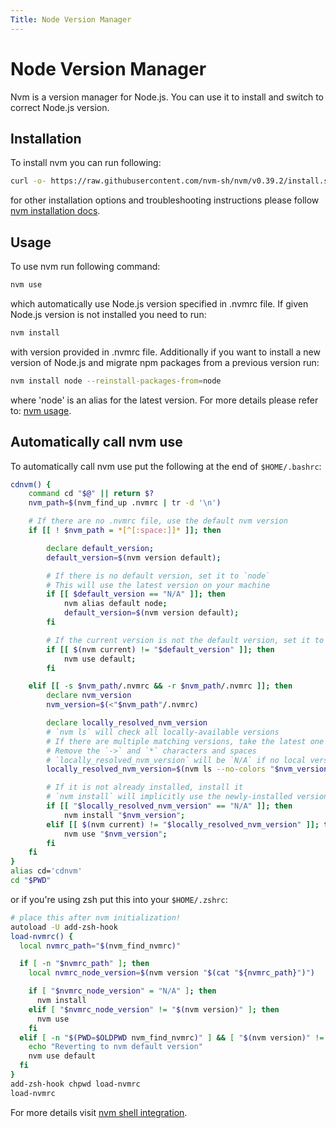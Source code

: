 ```yaml
---
Title: Node Version Manager
---
```


# Node Version Manager

Nvm is a version manager for Node.js. You can use it to install and switch to correct Node.js version.

## Installation 

To install nvm you can run following:

```sh
curl -o- https://raw.githubusercontent.com/nvm-sh/nvm/v0.39.2/install.sh | bash
```
for other installation options and troubleshooting instructions please follow [nvm installation docs](https://github.com/nvm-sh/nvm#install--update-script).

## Usage

To use nvm run following command:

```sh
nvm use
```

which automatically use Node.js version specified in .nvmrc file. If given Node.js version is not installed you need to run:

```sh
nvm install
```

with version provided in .nvmrc file. Additionally if you want to install a new version of Node.js and migrate npm packages from a previous version run:

```sh
nvm install node --reinstall-packages-from=node
```

where 'node' is an alias for the latest version. For more details please refer to: [nvm usage](https://github.com/nvm-sh/nvm#usage).

## Automatically call nvm use

To automatically call nvm use put the following at the end of `$HOME/.bashrc`:

```sh
cdnvm() {
    command cd "$@" || return $?
    nvm_path=$(nvm_find_up .nvmrc | tr -d '\n')

    # If there are no .nvmrc file, use the default nvm version
    if [[ ! $nvm_path = *[^[:space:]]* ]]; then

        declare default_version;
        default_version=$(nvm version default);

        # If there is no default version, set it to `node`
        # This will use the latest version on your machine
        if [[ $default_version == "N/A" ]]; then
            nvm alias default node;
            default_version=$(nvm version default);
        fi

        # If the current version is not the default version, set it to use the default version
        if [[ $(nvm current) != "$default_version" ]]; then
            nvm use default;
        fi

    elif [[ -s $nvm_path/.nvmrc && -r $nvm_path/.nvmrc ]]; then
        declare nvm_version
        nvm_version=$(<"$nvm_path"/.nvmrc)

        declare locally_resolved_nvm_version
        # `nvm ls` will check all locally-available versions
        # If there are multiple matching versions, take the latest one
        # Remove the `->` and `*` characters and spaces
        # `locally_resolved_nvm_version` will be `N/A` if no local versions are found
        locally_resolved_nvm_version=$(nvm ls --no-colors "$nvm_version" | tail -1 | tr -d '\->*' | tr -d '[:space:]')

        # If it is not already installed, install it
        # `nvm install` will implicitly use the newly-installed version
        if [[ "$locally_resolved_nvm_version" == "N/A" ]]; then
            nvm install "$nvm_version";
        elif [[ $(nvm current) != "$locally_resolved_nvm_version" ]]; then
            nvm use "$nvm_version";
        fi
    fi
}
alias cd='cdnvm'
cd "$PWD"
```

or if you're using zsh put this into your `$HOME/.zshrc`:

```sh
# place this after nvm initialization!
autoload -U add-zsh-hook
load-nvmrc() {
  local nvmrc_path="$(nvm_find_nvmrc)"

  if [ -n "$nvmrc_path" ]; then
    local nvmrc_node_version=$(nvm version "$(cat "${nvmrc_path}")")

    if [ "$nvmrc_node_version" = "N/A" ]; then
      nvm install
    elif [ "$nvmrc_node_version" != "$(nvm version)" ]; then
      nvm use
    fi
  elif [ -n "$(PWD=$OLDPWD nvm_find_nvmrc)" ] && [ "$(nvm version)" != "$(nvm version default)" ]; then
    echo "Reverting to nvm default version"
    nvm use default
  fi
}
add-zsh-hook chpwd load-nvmrc
load-nvmrc
```

For more details visit [nvm shell integration](https://github.com/nvm-sh/nvm#deeper-shell-integration).
